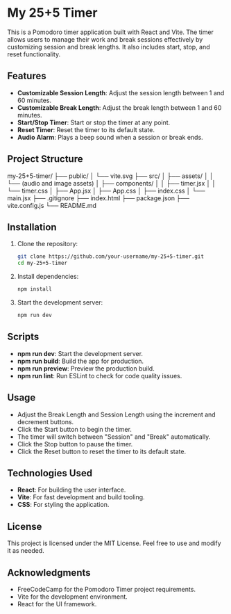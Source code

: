 # My 25+5 Timer

This is a Pomodoro timer application built with React and Vite. The timer allows users to manage their work and break sessions effectively by customizing session and break lengths. It also includes start, stop, and reset functionality.

## Features

- **Customizable Session Length**: Adjust the session length between 1 and 60 minutes.
- **Customizable Break Length**: Adjust the break length between 1 and 60 minutes.
- **Start/Stop Timer**: Start or stop the timer at any point.
- **Reset Timer**: Reset the timer to its default state.
- **Audio Alarm**: Plays a beep sound when a session or break ends.

## Project Structure
my-25+5-timer/ ├── public/ │ └── vite.svg ├── src/ │ ├── assets/ │ │ └── (audio and image assets) │ ├── components/ │ │ ├── timer.jsx │ │ └── timer.css │ ├── App.jsx │ ├── App.css │ ├── index.css │ └── main.jsx ├── .gitignore ├── index.html ├── package.json ├── vite.config.js └── README.md



## Installation

1. Clone the repository:
   ```sh
   git clone https://github.com/your-username/my-25+5-timer.git
   cd my-25+5-timer
   ```

2. Install dependencies:
   ```bash
   npm install
   ```
3. Start the development server:
   ```bash
   npm run dev
   ```
## Scripts
- **npm run dev**: Start the development server.
- **npm run build**: Build the app for production.
- **npm run preview**: Preview the production build.
- **npm run lint**: Run ESLint to check for code quality issues.

## Usage
- Adjust the Break Length and Session Length using the increment and decrement buttons.
- Click the Start button to begin the timer.
- The timer will switch between "Session" and "Break" automatically.
- Click the Stop button to pause the timer.
- Click the Reset button to reset the timer to its default state.

## Technologies Used
- **React**: For building the user interface.
- **Vite**: For fast development and build tooling.
- **CSS**: For styling the application.
  
## License
This project is licensed under the MIT License. Feel free to use and modify it as needed.

## Acknowledgments
- FreeCodeCamp for the Pomodoro Timer project requirements.
- Vite for the development environment.
- React for the UI framework.
   
